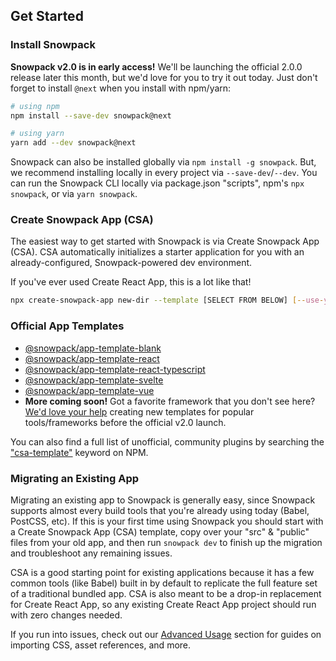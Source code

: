 ## Get Started

### Install Snowpack

**Snowpack v2.0 is in early access!** We'll be launching the official 2.0.0 release later this month, but we'd love for you to try it out today. Just don't forget to install `@next` when you install with npm/yarn:

``` bash
# using npm
npm install --save-dev snowpack@next

# using yarn
yarn add --dev snowpack@next
```


Snowpack can also be installed globally via `npm install -g snowpack`. But, we recommend installing locally in every project via `--save-dev`/`--dev`. You can run the Snowpack CLI locally via package.json "scripts", npm's `npx snowpack`, or via `yarn snowpack`.

### Create Snowpack App (CSA)

The easiest way to get started with Snowpack is via Create Snowpack App (CSA). CSA automatically initializes a starter application for you with an already-configured, Snowpack-powered dev environment. 

If you've ever used Create React App, this is a lot like that!

``` bash
npx create-snowpack-app new-dir --template [SELECT FROM BELOW] [--use-yarn]
```

### Official App Templates

- [@snowpack/app-template-blank](https://github.com/pikapkg/create-snowpack-app/tree/master/templates/app-template-blank)
- [@snowpack/app-template-react](https://github.com/pikapkg/create-snowpack-app/tree/master/templates/app-template-react)
- [@snowpack/app-template-react-typescript](https://github.com/pikapkg/create-snowpack-app/tree/master/templates/app-template-react-typescript)
- [@snowpack/app-template-svelte](https://github.com/pikapkg/create-snowpack-app/tree/master/templates/app-template-svelte)
- [@snowpack/app-template-vue](https://github.com/pikapkg/create-snowpack-app/tree/master/templates/app-template-vue)
- **More coming soon!** Got a favorite framework that you don't see here? [We'd love your help](https://github.com/pikapkg/create-snowpack-app) creating new templates for popular tools/frameworks before the official v2.0 launch.

You can also find a full list of unofficial, community plugins by searching the ["csa-template"](https://www.npmjs.com/search?q=keywords%3Acsa-template) keyword on NPM.

<!--
### Tutorial: Starting from Scratch

While CSA is a great all-in-one starter dev environment, you may prefer to learn exactly how it works under the hood. In that case, we have this tutorial that walks you through how you can build your own Create React App -like dev environment with Snowpack and only a few lines of configuration.

**Coming Soon!**
-->

### Migrating an Existing App

Migrating an existing app to Snowpack is generally easy, since Snowpack supports almost every build tools that you're already using today (Babel, PostCSS, etc). If this is your first time using Snowpack you should start with a Create Snowpack App (CSA) template, copy over your "src" & "public" files from your old app, and then run `snowpack dev` to finish up the migration and troubleshoot any remaining issues. 

CSA is a good starting point for existing applications because it has a few common tools (like Babel) built in by default to replicate the full feature set of a traditional bundled app. CSA is also meant to be a drop-in replacement for Create React App, so any existing Create React App project should run with zero changes needed.

If you run into issues, check out our [Advanced Usage](#advanced-usage) section for guides on importing CSS, asset references, and more.
